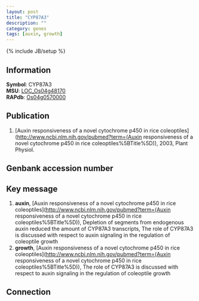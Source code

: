 ```yaml
---
layout: post
title: "CYP87A3"
description: ""
category: genes
tags: [auxin, growth]
---
```

{% include JB/setup %}

## Information
__Symbol__: CYP87A3  
__MSU__: [LOC_Os04g48170](http://rice.plantbiology.msu.edu/cgi-bin/ORF_infopage.cgi?orf=LOC_Os04g48170)  
__RAPdb__: [Os04g0570000](http://rapdb.dna.affrc.go.jp/viewer/gbrowse_details/irgsp1?name=Os04g0570000)  

## Publication
1. [Auxin responsiveness of a novel cytochrome p450 in rice coleoptiles](http://www.ncbi.nlm.nih.gov/pubmed?term=(Auxin responsiveness of a novel cytochrome p450 in rice coleoptiles%5BTitle%5D)), 2003, Plant Physiol.

## Genbank accession number

## Key message
1. __auxin__, [Auxin responsiveness of a novel cytochrome p450 in rice coleoptiles](http://www.ncbi.nlm.nih.gov/pubmed?term=(Auxin responsiveness of a novel cytochrome p450 in rice coleoptiles%5BTitle%5D)),  Depletion of segments from endogenous auxin reduced the amount of CYP87A3 transcripts, The role of CYP87A3 is discussed with respect to auxin signaling in the regulation of coleoptile growth
2. __growth__, [Auxin responsiveness of a novel cytochrome p450 in rice coleoptiles](http://www.ncbi.nlm.nih.gov/pubmed?term=(Auxin responsiveness of a novel cytochrome p450 in rice coleoptiles%5BTitle%5D)),  The role of CYP87A3 is discussed with respect to auxin signaling in the regulation of coleoptile growth

## Connection


